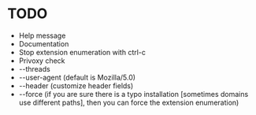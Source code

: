 # TODO

* Help message
* Documentation
* Stop extension enumeration with ctrl-c
* Privoxy check
* --threads
* --user-agent (default is Mozilla/5.0)
* --header (customize header fields)
* --force (if you are sure there is a typo installation [sometimes domains use different paths], then you can force the extension enumeration)
